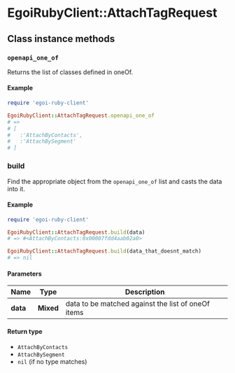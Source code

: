 # EgoiRubyClient::AttachTagRequest

## Class instance methods

### `openapi_one_of`

Returns the list of classes defined in oneOf.

#### Example

```ruby
require 'egoi-ruby-client'

EgoiRubyClient::AttachTagRequest.openapi_one_of
# =>
# [
#   :'AttachByContacts',
#   :'AttachBySegment'
# ]
```

### build

Find the appropriate object from the `openapi_one_of` list and casts the data into it.

#### Example

```ruby
require 'egoi-ruby-client'

EgoiRubyClient::AttachTagRequest.build(data)
# => #<AttachByContacts:0x00007fdd4aab02a0>

EgoiRubyClient::AttachTagRequest.build(data_that_doesnt_match)
# => nil
```

#### Parameters

| Name | Type | Description |
| ---- | ---- | ----------- |
| **data** | **Mixed** | data to be matched against the list of oneOf items |

#### Return type

- `AttachByContacts`
- `AttachBySegment`
- `nil` (if no type matches)

